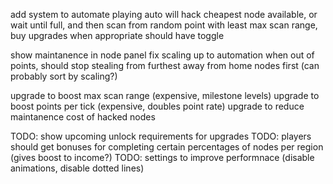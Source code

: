 add system to automate playing
auto will hack cheapest node available, or wait until full, and then scan from random point with least max scan range, buy upgrades when appropriate
should have toggle

show maintanence in node panel
fix scaling up to automation
when out of points, should stop stealing from furthest away from home nodes first (can probably sort by scaling?)

upgrade to boost max scan range (expensive, milestone levels)
upgrade to boost points per tick (expensive, doubles point rate)
upgrade to reduce maintanence cost of hacked nodes

TODO: show upcoming unlock requirements for upgrades
TODO: players should get bonuses for completing certain percentages of nodes per region (gives boost to income?)
TODO: settings to improve performnace (disable animations, disable dotted lines)
